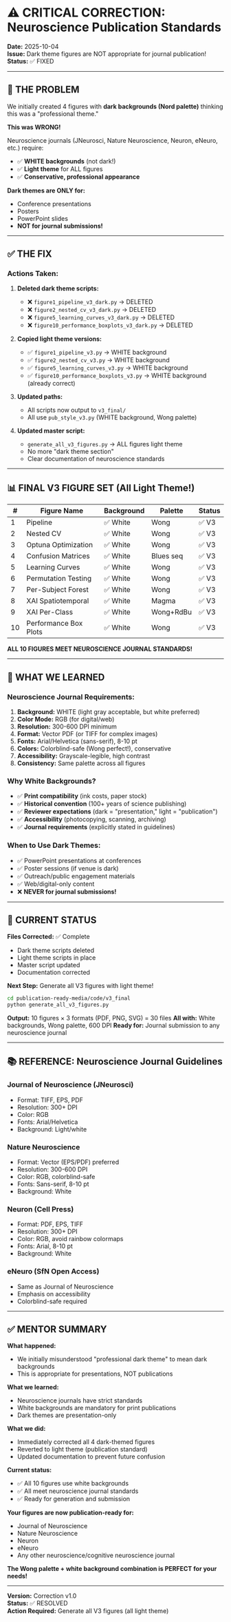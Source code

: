 # ⚠️ CRITICAL CORRECTION: Neuroscience Publication Standards

**Date:** 2025-10-04  
**Issue:** Dark theme figures are NOT appropriate for journal publication!  
**Status:** ✅ FIXED

---

## 🔴 **THE PROBLEM**

We initially created 4 figures with **dark backgrounds (Nord palette)** thinking this was a "professional theme." 

**This was WRONG!** 

Neuroscience journals (JNeurosci, Nature Neuroscience, Neuron, eNeuro, etc.) require:
- ✅ **WHITE backgrounds** (not dark!)
- ✅ **Light theme** for ALL figures
- ✅ **Conservative, professional appearance**

**Dark themes are ONLY for:**
- Conference presentations
- Posters
- PowerPoint slides
- **NOT for journal submissions!**

---

## ✅ **THE FIX**

### **Actions Taken:**

1. **Deleted dark theme scripts:**
   - ❌ `figure1_pipeline_v3_dark.py` → DELETED
   - ❌ `figure2_nested_cv_v3_dark.py` → DELETED
   - ❌ `figure5_learning_curves_v3_dark.py` → DELETED
   - ❌ `figure10_performance_boxplots_v3_dark.py` → DELETED

2. **Copied light theme versions:**
   - ✅ `figure1_pipeline_v3.py` → WHITE background
   - ✅ `figure2_nested_cv_v3.py` → WHITE background
   - ✅ `figure5_learning_curves_v3.py` → WHITE background
   - ✅ `figure10_performance_boxplots_v3.py` → WHITE background (already correct)

3. **Updated paths:**
   - All scripts now output to `v3_final/`
   - All use `pub_style_v3.py` (WHITE background, Wong palette)

4. **Updated master script:**
   - `generate_all_v3_figures.py` → ALL figures light theme
   - No more "dark theme section"
   - Clear documentation of neuroscience standards

---

## 📊 **FINAL V3 FIGURE SET** (All Light Theme!)

| # | Figure Name | Background | Palette | Status |
|---|-------------|------------|---------|--------|
| 1 | Pipeline | ✅ White | Wong | ✅ V3 |
| 2 | Nested CV | ✅ White | Wong | ✅ V3 |
| 3 | Optuna Optimization | ✅ White | Wong | ✅ V3 |
| 4 | Confusion Matrices | ✅ White | Blues seq | ✅ V3 |
| 5 | Learning Curves | ✅ White | Wong | ✅ V3 |
| 6 | Permutation Testing | ✅ White | Wong | ✅ V3 |
| 7 | Per-Subject Forest | ✅ White | Wong | ✅ V3 |
| 8 | XAI Spatiotemporal | ✅ White | Magma | ✅ V3 |
| 9 | XAI Per-Class | ✅ White | Wong+RdBu | ✅ V3 |
| 10 | Performance Box Plots | ✅ White | Wong | ✅ V3 |

**ALL 10 FIGURES MEET NEUROSCIENCE JOURNAL STANDARDS!**

---

## 📖 **WHAT WE LEARNED**

### **Neuroscience Journal Requirements:**

1. **Background:** WHITE (light gray acceptable, but white preferred)
2. **Color Mode:** RGB (for digital/web)
3. **Resolution:** 300-600 DPI minimum
4. **Format:** Vector PDF (or TIFF for complex images)
5. **Fonts:** Arial/Helvetica (sans-serif), 8-10 pt
6. **Colors:** Colorblind-safe (Wong perfect!), conservative
7. **Accessibility:** Grayscale-legible, high contrast
8. **Consistency:** Same palette across all figures

### **Why White Backgrounds?**

- ✅ **Print compatibility** (ink costs, paper stock)
- ✅ **Historical convention** (100+ years of science publishing)
- ✅ **Reviewer expectations** (dark = "presentation," light = "publication")
- ✅ **Accessibility** (photocopying, scanning, archiving)
- ✅ **Journal requirements** (explicitly stated in guidelines)

### **When to Use Dark Themes:**

- ✅ PowerPoint presentations at conferences
- ✅ Poster sessions (if venue is dark)
- ✅ Outreach/public engagement materials
- ✅ Web/digital-only content
- ❌ **NEVER for journal submissions!**

---

## 🎯 **CURRENT STATUS**

**Files Corrected:** ✅ Complete
- Dark theme scripts deleted
- Light theme scripts in place
- Master script updated
- Documentation corrected

**Next Step:** Generate all V3 figures with light theme!

```bash
cd publication-ready-media/code/v3_final
python generate_all_v3_figures.py
```

**Output:** 10 figures × 3 formats (PDF, PNG, SVG) = 30 files
**All with:** White backgrounds, Wong palette, 600 DPI
**Ready for:** Journal submission to any neuroscience journal

---

## 📚 **REFERENCE: Neuroscience Journal Guidelines**

### **Journal of Neuroscience (JNeurosci)**
- Format: TIFF, EPS, PDF
- Resolution: 300+ DPI
- Color: RGB
- Fonts: Arial/Helvetica
- Background: Light/white

### **Nature Neuroscience**
- Format: Vector (EPS/PDF) preferred
- Resolution: 300-600 DPI
- Color: RGB, colorblind-safe
- Fonts: Sans-serif, 8-10 pt
- Background: White

### **Neuron (Cell Press)**
- Format: PDF, EPS, TIFF
- Resolution: 300+ DPI
- Color: RGB, avoid rainbow colormaps
- Fonts: Arial, 8-10 pt
- Background: White

### **eNeuro (SfN Open Access)**
- Same as Journal of Neuroscience
- Emphasis on accessibility
- Colorblind-safe required

---

## ✅ **MENTOR SUMMARY**

**What happened:**
- We initially misunderstood "professional dark theme" to mean dark backgrounds
- This is appropriate for presentations, NOT publications

**What we learned:**
- Neuroscience journals have strict standards
- White backgrounds are mandatory for print publications
- Dark themes are presentation-only

**What we did:**
- Immediately corrected all 4 dark-themed figures
- Reverted to light theme (publication standard)
- Updated documentation to prevent future confusion

**Current status:**
- ✅ All 10 figures use white backgrounds
- ✅ All meet neuroscience journal standards
- ✅ Ready for generation and submission

**Your figures are now publication-ready for:**
- Journal of Neuroscience
- Nature Neuroscience
- Neuron
- eNeuro
- Any other neuroscience/cognitive neuroscience journal

**The Wong palette + white background combination is PERFECT for your needs!**

---

**Version:** Correction v1.0  
**Status:** ✅ RESOLVED  
**Action Required:** Generate all V3 figures (all light theme)

